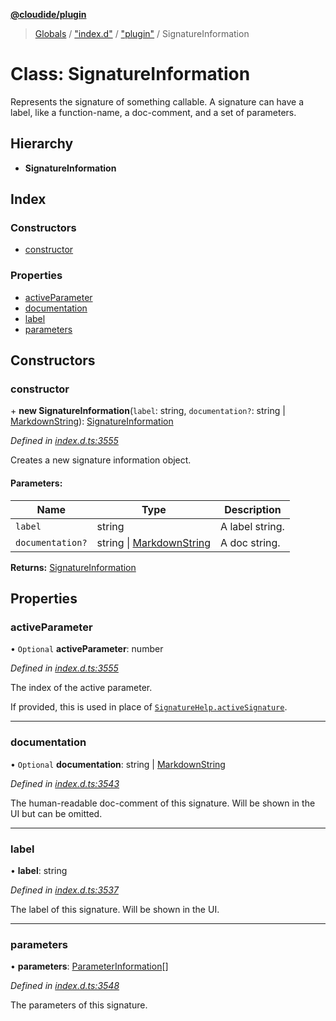 **[@cloudide/plugin](../README.md)**

> [Globals](../README.md) / ["index.d"](../modules/_index_d_.md) / ["plugin"](../modules/_index_d_._plugin_.md) / SignatureInformation

# Class: SignatureInformation

Represents the signature of something callable. A signature
can have a label, like a function-name, a doc-comment, and
a set of parameters.

## Hierarchy

* **SignatureInformation**

## Index

### Constructors

* [constructor](_index_d_._plugin_.signatureinformation.md#constructor)

### Properties

* [activeParameter](_index_d_._plugin_.signatureinformation.md#activeparameter)
* [documentation](_index_d_._plugin_.signatureinformation.md#documentation)
* [label](_index_d_._plugin_.signatureinformation.md#label)
* [parameters](_index_d_._plugin_.signatureinformation.md#parameters)

## Constructors

### constructor

\+ **new SignatureInformation**(`label`: string, `documentation?`: string \| [MarkdownString](_index_d_._plugin_.markdownstring.md)): [SignatureInformation](_index_d_._plugin_.signatureinformation.md)

*Defined in [index.d.ts:3555](https://github.com/huaweicloud/cloudide-plugin-api/blob/1ab5ef8/index.d.ts#L3555)*

Creates a new signature information object.

#### Parameters:

Name | Type | Description |
------ | ------ | ------ |
`label` | string | A label string. |
`documentation?` | string \| [MarkdownString](_index_d_._plugin_.markdownstring.md) | A doc string.  |

**Returns:** [SignatureInformation](_index_d_._plugin_.signatureinformation.md)

## Properties

### activeParameter

• `Optional` **activeParameter**: number

*Defined in [index.d.ts:3555](https://github.com/huaweicloud/cloudide-plugin-api/blob/1ab5ef8/index.d.ts#L3555)*

The index of the active parameter.

If provided, this is used in place of [`SignatureHelp.activeSignature`](#SignatureHelp.activeSignature).

___

### documentation

• `Optional` **documentation**: string \| [MarkdownString](_index_d_._plugin_.markdownstring.md)

*Defined in [index.d.ts:3543](https://github.com/huaweicloud/cloudide-plugin-api/blob/1ab5ef8/index.d.ts#L3543)*

The human-readable doc-comment of this signature. Will be shown
in the UI but can be omitted.

___

### label

•  **label**: string

*Defined in [index.d.ts:3537](https://github.com/huaweicloud/cloudide-plugin-api/blob/1ab5ef8/index.d.ts#L3537)*

The label of this signature. Will be shown in
the UI.

___

### parameters

•  **parameters**: [ParameterInformation](_index_d_._plugin_.parameterinformation.md)[]

*Defined in [index.d.ts:3548](https://github.com/huaweicloud/cloudide-plugin-api/blob/1ab5ef8/index.d.ts#L3548)*

The parameters of this signature.
